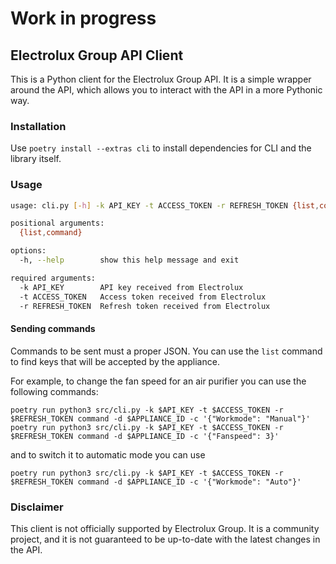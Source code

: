 # Work in progress

## Electrolux Group API Client
This is a Python client for the Electrolux Group API. It is a simple wrapper around the API, which allows you to interact with the API in a more Pythonic way.

### Installation
Use `poetry install --extras cli` to install dependencies for CLI and the library itself.

### Usage
```bash
usage: cli.py [-h] -k API_KEY -t ACCESS_TOKEN -r REFRESH_TOKEN {list,command} ...

positional arguments:
  {list,command}

options:
  -h, --help        show this help message and exit

required arguments:
  -k API_KEY        API key received from Electrolux
  -t ACCESS_TOKEN   Access token received from Electrolux
  -r REFRESH_TOKEN  Refresh token received from Electrolux
```

#### Sending commands
Commands to be sent must a proper JSON. You can use the `list` command to find keys that will be accepted by the appliance.

For example, to change the fan speed for an air purifier you can use the following commands:
```
poetry run python3 src/cli.py -k $API_KEY -t $ACCESS_TOKEN -r $REFRESH_TOKEN command -d $APPLIANCE_ID -c '{"Workmode": "Manual"}'
poetry run python3 src/cli.py -k $API_KEY -t $ACCESS_TOKEN -r $REFRESH_TOKEN command -d $APPLIANCE_ID -c '{"Fanspeed": 3}'
```
and to switch it to automatic mode you can use
```
poetry run python3 src/cli.py -k $API_KEY -t $ACCESS_TOKEN -r $REFRESH_TOKEN command -d $APPLIANCE_ID -c '{"Workmode": "Auto"}'
```

### Disclaimer
This client is not officially supported by Electrolux Group. It is a community project, and it is not guaranteed to be up-to-date with the latest changes in the API.
